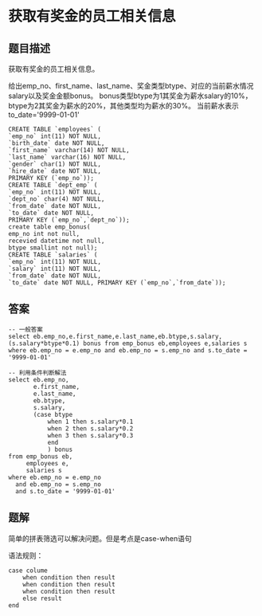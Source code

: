 # 获取有奖金的员工相关信息

## 题目描述

获取有奖金的员工相关信息。

给出emp_no、first_name、last_name、奖金类型btype、对应的当前薪水情况salary以及奖金金额bonus。 bonus类型btype为1其奖金为薪水salary的10%，btype为2其奖金为薪水的20%，其他类型均为薪水的30%。 当前薪水表示to_date='9999-01-01'

```mysql
CREATE TABLE `employees` (
`emp_no` int(11) NOT NULL,
`birth_date` date NOT NULL,
`first_name` varchar(14) NOT NULL,
`last_name` varchar(16) NOT NULL,
`gender` char(1) NOT NULL,
`hire_date` date NOT NULL,
PRIMARY KEY (`emp_no`));
CREATE TABLE `dept_emp` (
`emp_no` int(11) NOT NULL,
`dept_no` char(4) NOT NULL,
`from_date` date NOT NULL,
`to_date` date NOT NULL,
PRIMARY KEY (`emp_no`,`dept_no`));
create table emp_bonus(
emp_no int not null,
recevied datetime not null,
btype smallint not null);
CREATE TABLE `salaries` (
`emp_no` int(11) NOT NULL,
`salary` int(11) NOT NULL,
`from_date` date NOT NULL,
`to_date` date NOT NULL, PRIMARY KEY (`emp_no`,`from_date`));
```

## 答案

```mysql
-- 一般答案
select eb.emp_no,e.first_name,e.last_name,eb.btype,s.salary,(s.salary*btype*0.1) bonus from emp_bonus eb,employees e,salaries s where eb.emp_no = e.emp_no and eb.emp_no = s.emp_no and s.to_date = '9999-01-01'

-- 利用条件判断解法
select eb.emp_no,
       e.first_name,
       e.last_name,
       eb.btype,
       s.salary,
       (case btype
           when 1 then s.salary*0.1
           when 2 then s.salary*0.2
           when 3 then s.salary*0.3
           end
           ) bonus
from emp_bonus eb,
     employees e,
     salaries s
where eb.emp_no = e.emp_no
  and eb.emp_no = s.emp_no
  and s.to_date = '9999-01-01'
```

## 题解

简单的拼表筛选可以解决问题。但是考点是case-when语句

语法规则：

```mysql
case colume 
    when condition then result
    when condition then result
    when condition then result
    else result
end
```

